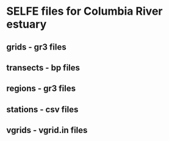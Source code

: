 # SELFE files for Columbia River estuary

## grids - gr3 files
## transects - bp files
## regions - gr3 files
## stations - csv files
## vgrids - vgrid.in files
